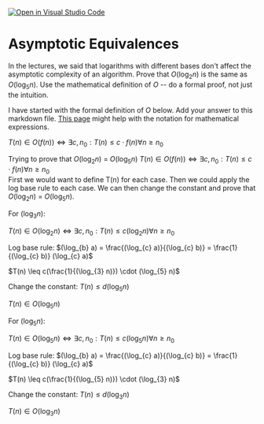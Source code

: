 [![Open in Visual Studio Code](https://classroom.github.com/assets/open-in-vscode-718a45dd9cf7e7f842a935f5ebbe5719a5e09af4491e668f4dbf3b35d5cca122.svg)](https://classroom.github.com/online_ide?assignment_repo_id=12561101&assignment_repo_type=AssignmentRepo)
# Asymptotic Equivalences

In the lectures, we said that logarithms with different bases don't affect the
asymptotic complexity of an algorithm. Prove that $O(\log_{2} n)$ is the same as
$O(\log_{5} n)$. Use the mathematical definition of $O$ -- do a formal proof,
not just the intuition.

I have started with the formal definition of $O$ below. Add your answer to this
markdown file. [This
page](https://docs.github.com/en/get-started/writing-on-github/working-with-advanced-formatting/writing-mathematical-expressions)
might help with the notation for mathematical expressions.

$T(n) \in O(f(n)) \iff \exists c, n_0: T(n) \leq c \cdot f(n) \forall n \geq n_0$

Trying to prove that $O(\log_{2} n)$ = $O(\log_{5} n)$
$T(n) \in O(f(n)) \iff \exists c, n_0: T(n) \leq c \cdot f(n) \forall n \geq n_0$  
First we would want to define T(n) for each case. Then we could apply the log base rule to each case. We can then change the constant and prove that $O(\log_{2} n)$ = $O(\log_{5} n)$.

For $(\log_{3} n)$:

$T(n) \in O(\log_{2} n) \iff \exists c, n_0: T(n) \leq c(\log_{2} n) \forall n \geq n_0$

Log base rule: $(\log_{b} a) = \frac{(\log_{c} a)}{(\log_{c} b)} = \frac{1}{(\log_{c} b)} (\log_{c} a)$

$T(n) \leq c(\frac{1}{(\log_{3} n)}) \cdot (\log_{5} n)$

Change the constant: 
$T(n) \leq d(\log_{5} n)$

$T(n) \in O(\log_{5} n)$

For $(\log_{5} n)$:

$T(n) \in O(\log_{5} n) \iff \exists c, n_0: T(n) \leq c(\log_{5} n) \forall n \geq n_0$

Log base rule: $(\log_{b} a) = \frac{(\log_{c} a)}{(\log_{c} b)} = \frac{1}{(\log_{c} b)} (\log_{c} a)$

$T(n) \leq c(\frac{1}{(\log_{5} n)}) \cdot (\log_{3} n)$

Change the constant: 
$T(n) \leq d(\log_{3} n)$

$T(n) \in O(\log_{3} n)$
